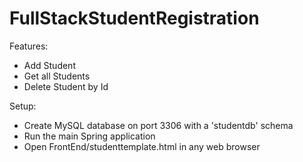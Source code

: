 # FullStackStudentRegistration

Features:
* Add Student
* Get all Students
* Delete Student by Id

Setup:
* Create MySQL database on port 3306 with a 'studentdb' schema
* Run the main Spring application
* Open FrontEnd/studenttemplate.html in any web browser
